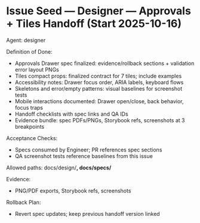 # Issue Seed — Designer — Approvals + Tiles Handoff (Start 2025-10-16)

Agent: designer

Definition of Done:
- Approvals Drawer spec finalized: evidence/rollback sections + validation error layout PNGs
- Tiles compact props: finalized contract for 7 tiles; include examples
- Accessibility notes: Drawer focus order, ARIA labels, keyboard flows
- Skeletons and error/empty patterns: visual baselines for screenshot tests
- Mobile interactions documented: Drawer open/close, back behavior, focus traps
- Handoff checklists with spec links and QA IDs
- Evidence bundle: spec PDFs/PNGs, Storybook refs, screenshots at 3 breakpoints

Acceptance Checks:
- Specs consumed by Engineer; PR references spec sections
- QA screenshot tests reference baselines from this issue

Allowed paths: docs/design/**, docs/specs/**

Evidence:
- PNG/PDF exports, Storybook refs, screenshots

Rollback Plan:
- Revert spec updates; keep previous handoff version linked

